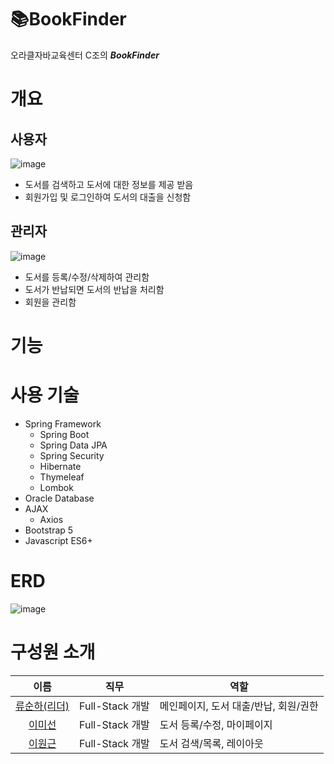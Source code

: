 # 📚BookFinder
오라클자바교육센터 C조의 ***BookFinder***

# 개요
## 사용자
![image](https://user-images.githubusercontent.com/8243179/224901179-9e764c73-4f18-4474-8543-9c12f84fdc1f.png)
- 도서를 검색하고 도서에 대한 정보를 제공 받음
- 회원가입 및 로그인하여 도서의 대출을 신청함

## 관리자
![image](https://user-images.githubusercontent.com/8243179/224901295-6ba357df-aaf1-462b-b869-1469cd225485.png)
- 도서를 등록/수정/삭제하여 관리함
- 도서가 반납되면 도서의 반납을 처리함
- 회원을 관리함

# 기능

# 사용 기술
- Spring Framework
  - Spring Boot
  - Spring Data JPA 
  - Spring Security
  - Hibernate
  - Thymeleaf
  - Lombok
- Oracle Database
- AJAX
  - Axios
- Bootstrap 5
- Javascript ES6+

# ERD
![image](https://user-images.githubusercontent.com/8243179/224896805-75995138-71d4-4739-827b-2da537410fcd.png)

# 구성원 소개

| 이름 | 직무 | 역할 |
| :---: | :---: | --- |
| [류순하(리더)](https://github.com/rainofpainki) | Full-Stack 개발 | 메인페이지, 도서 대출/반납, 회원/권한 |
| [이미선](https://github.com/2-ms) | Full-Stack 개발 | 도서 등록/수정, 마이페이지 |
| [이원근](https://github.com/lwg1421) | Full-Stack 개발 | 도서 검색/목록, 레이아웃 |
